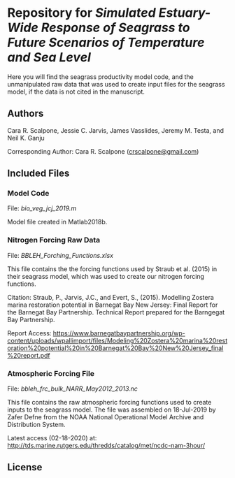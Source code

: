 # Repository for *Simulated Estuary-Wide Response of Seagrass to Future Scenarios of Temperature and Sea Level*

Here you will find the seagrass productivity model code, and the unmanipulated raw data that was used to create input files for the seagrass model, if the data is not cited in the manuscript.

## Authors

Cara R. Scalpone, Jessie C. Jarvis, James Vasslides, Jeremy M. Testa, and Neil K. Ganju

Corresponding Author:
Cara R. Scalpone (crscalpone@gmail.com)

## Included Files

### Model Code

File: *bio_veg_jcj_2019.m*

Model file created in Matlab2018b.

### Nitrogen Forcing Raw Data

File: *BBLEH_Forching_Functions.xlsx*

This file contains the the forcing functions used by Straub et al. (2015) in their seagrass model, which was used to create our nitrogen forcing functions.

Citation: Straub, P., Jarvis, J.C., and Evert, S., (2015). Modelling Zostera marina restoration potential in Barnegat Bay New Jersey: Final Report for the Barnegat Bay Partnership. Technical Report prepared for the Barngegat Bay Partnership. 

Report Access: https://www.barnegatbaypartnership.org/wp-content/uploads/wpallimport/files/Modeling%20Zostera%20marina%20restoration%20potential%20in%20Barnegat%20Bay%20New%20Jersey_final%20report.pdf

### Atmospheric Forcing File

File: *bbleh_frc_bulk_NARR_May2012_2013.nc*

This file contains the raw atmospheric forcing functions used to create inputs to the seagrass model. The file was assembled on 18-Jul-2019 by Zafer Defne from the NOAA National Operational Model Archive and Distribution System.

Latest access (02-18-2020) at: http://tds.marine.rutgers.edu/thredds/catalog/met/ncdc-nam-3hour/

## License


